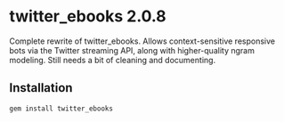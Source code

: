 # twitter\_ebooks 2.0.8

Complete rewrite of twitter\_ebooks. Allows context-sensitive responsive bots via the Twitter streaming API, along with higher-quality ngram modeling. Still needs a bit of cleaning and documenting.

## Installation

```bash
gem install twitter_ebooks
```
